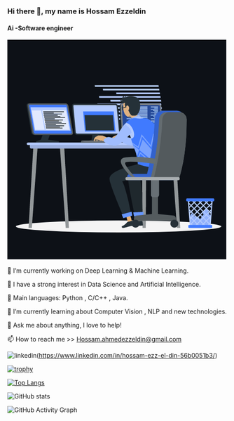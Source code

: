 ### Hi there 👋, my name is Hossam Ezzeldin
#### Ai -Software engineer
![Ai -Software engineer](https://raw.githubusercontent.com/SubhadeepZilong/SubhadeepZilong/main/icons/animation_500_kxa883sd.gif)

🔭 I’m currently working on Deep Learning & Machine Learning.

👯 I have a strong interest in Data Science and Artificial Intelligence.

🌟  Main languages: Python , C/C++ , Java.

🌱 I’m currently learning  about Computer Vision , NLP and new technologies.

💬 Ask me about anything, I love to help!

📫 How to reach me >> Hossam.ahmedezzeldin@gmail.com


<img src='https://cdn.jsdelivr.net/npm/simple-icons@3.0.1/icons/linkedin.svg' alt='linkedin' height='40'>(https://www.linkedin.com/in/hossam-ezz-el-din-56b0051b3/)  

[![trophy](https://github-profile-trophy.vercel.app/?username=Hossamezzeldin1)](https://github.com/ryo-ma/github-profile-trophy)

[![Top Langs](https://github-readme-stats.vercel.app/api/top-langs/?username=Hossamezzeldin1)](https://github.com/anuraghazra/github-readme-stats)

![GitHub stats](https://github-readme-stats.vercel.app/api?username=Hossamezzeldin1&show_icons=true)  

![GitHub Activity Graph](https://activity-graph.herokuapp.com/graph?username=Hossamezzeldin1)  

